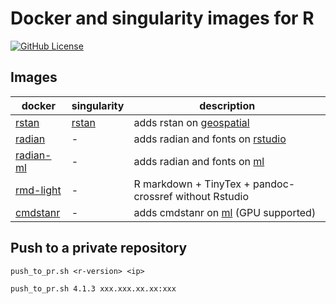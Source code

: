 # Docker and singularity images for R

[![GitHub License](https://img.shields.io/badge/license-MIT-green.svg)](https://opensource.org/licenses/MIT)


## Images

| docker                                                                   | singularity                                                       | description                                                                       |
|--------------------------------------------------------------------------|-------------------------------------------------------------------|-----------------------------------------------------------------------------------|
| [rstan](https://hub.docker.com/repository/docker/mattocci/rstan)         | [rstan](https://cloud.sylabs.io/library/mattocci27/default/rstan) | adds rstan on [geospatial](https://hub.docker.com/r/rocker/geospatial)            |
| [radian](https://hub.docker.com/repository/docker/mattocci/radian)       | -                                                                 | adds radian and fonts on [rstudio](https://hub.docker.com/r/rocker/rstudio)       |
| [radian-ml](https://hub.docker.com/repository/docker/mattocci/radian-ml) | -                                                                 | adds radian and fonts on [ml](https://hub.docker.com/r/rocker/ml)                 |
| [rmd-light](https://hub.docker.com/repository/docker/mattocci/rmd-light) | -                                                                 | R markdown + TinyTex + pandoc-crossref without Rstudio                            |
| [cmdstanr](https://hub.docker.com/repository/docker/mattocci/cmdstanr)   | -                                                                 | adds cmdstanr on [ml](https://hub.docker.com/r/rocker/ml) (GPU supported)         |


## Push to a private repository

`push_to_pr.sh <r-version> <ip>`

```
push_to_pr.sh 4.1.3 xxx.xxx.xx.xx:xxx
```

